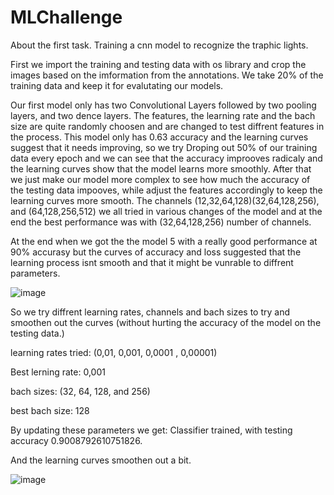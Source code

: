 # MLChallenge
About the first task. Training a cnn model to recognize the traphic lights.

First we import the training and testing data with os library and crop the images based on the imformation from the annotations. We take 20% of the training data and keep it for evalutating our models.

Our first model only has two Convolutional Layers followed by two pooling layers, and two dence layers. The features, the learning rate and the bach size are quite randomly choosen and are changed to test diffrent features in the process.
This model only has 0.63 accuracy and the learning curves suggest that it needs improving, so we try Droping out 50% of our training data every epoch and we can see that the accuracy improoves radicaly and the learning curves show that the model learns more smoothly. 
After that we just make our model more complex to see how much the accuracy of the testing data impooves, while adjust the features accordingly to keep the learning curves more smooth. 
The channels (12,32,64,128)(32,64,128,256), and (64,128,256,512) we all tried in various changes of the model and at the end the best performance was with (32,64,128,256) number of channels.

At the end when we got the the model 5 with a really good performance at 90% accurasy but the curves of accuracy and loss suggested that the learning process isnt smooth and that it might be vunrable to diffrent parameters.

![image](https://github.com/stellagerantoni/MLChallenge/assets/105601416/114becb4-3947-4755-ae3c-e58785ef48e3)

So we try diffrent learning rates, channels and bach sizes to try and smoothen out the curves (without hurting the accuracy of the model on the testing data.)

learning rates tried: (0,01, 0,001, 0,0001 , 0,00001)

Best lerning rate: 0,001

bach sizes: (32, 64, 128, and 256) 

best bach size: 128

By updating these parameters we get: Classifier trained, with testing accuracy 0.9008792610751826.

And the learning curves smoothen out a bit.

![image](https://github.com/stellagerantoni/MLChallenge/assets/105601416/d78ba136-ca0d-4825-a7a2-4c590144fdff)

